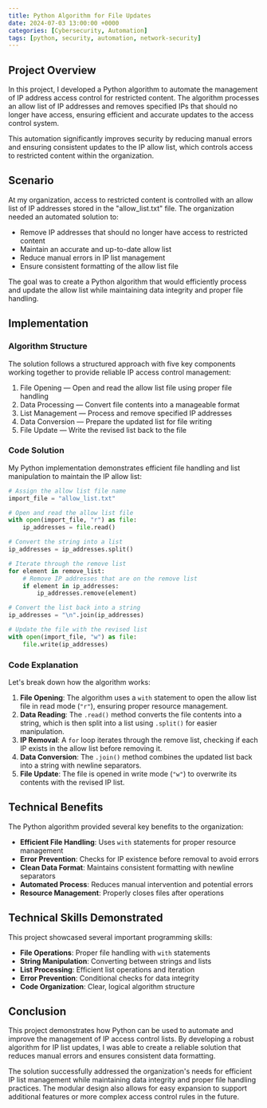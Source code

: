 ```yaml
---
title: Python Algorithm for File Updates
date: 2024-07-03 13:00:00 +0000
categories: [Cybersecurity, Automation]
tags: [python, security, automation, network-security]
---
```


## Project Overview

In this project, I developed a Python algorithm to automate the management of IP address access control for restricted content. The algorithm processes an allow list of IP addresses and removes specified IPs that should no longer have access, ensuring efficient and accurate updates to the access control system.

This automation significantly improves security by reducing manual errors and ensuring consistent updates to the IP allow list, which controls access to restricted content within the organization.

## Scenario

At my organization, access to restricted content is controlled with an allow list of IP addresses stored in the "allow_list.txt" file. The organization needed an automated solution to:

- Remove IP addresses that should no longer have access to restricted content
- Maintain an accurate and up-to-date allow list
- Reduce manual errors in IP list management
- Ensure consistent formatting of the allow list file

The goal was to create a Python algorithm that would efficiently process and update the allow list while maintaining data integrity and proper file handling.

## Implementation

### Algorithm Structure

The solution follows a structured approach with five key components working together to provide reliable IP access control management:

1. File Opening — Open and read the allow list file using proper file handling
2. Data Processing — Convert file contents into a manageable format
3. List Management — Process and remove specified IP addresses
4. Data Conversion — Prepare the updated list for file writing
5. File Update — Write the revised list back to the file

### Code Solution

My Python implementation demonstrates efficient file handling and list manipulation to maintain the IP allow list:

```python
# Assign the allow list file name
import_file = "allow_list.txt"

# Open and read the allow list file
with open(import_file, "r") as file:
    ip_addresses = file.read()

# Convert the string into a list
ip_addresses = ip_addresses.split()

# Iterate through the remove list
for element in remove_list:
    # Remove IP addresses that are on the remove list
    if element in ip_addresses:
        ip_addresses.remove(element)

# Convert the list back into a string
ip_addresses = "\n".join(ip_addresses)

# Update the file with the revised list
with open(import_file, "w") as file:
    file.write(ip_addresses)
```

### Code Explanation

Let's break down how the algorithm works:

1. **File Opening**: The algorithm uses a `with` statement to open the allow list file in read mode (`"r"`), ensuring proper resource management.
2. **Data Reading**: The `.read()` method converts the file contents into a string, which is then split into a list using `.split()` for easier manipulation.
3. **IP Removal**: A `for` loop iterates through the remove list, checking if each IP exists in the allow list before removing it.
4. **Data Conversion**: The `.join()` method combines the updated list back into a string with newline separators.
5. **File Update**: The file is opened in write mode (`"w"`) to overwrite its contents with the revised IP list.

## Technical Benefits

The Python algorithm provided several key benefits to the organization:

- **Efficient File Handling**: Uses `with` statements for proper resource management
- **Error Prevention**: Checks for IP existence before removal to avoid errors
- **Clean Data Format**: Maintains consistent formatting with newline separators
- **Automated Process**: Reduces manual intervention and potential errors
- **Resource Management**: Properly closes files after operations

## Technical Skills Demonstrated

This project showcased several important programming skills:

- **File Operations**: Proper file handling with `with` statements
- **String Manipulation**: Converting between strings and lists
- **List Processing**: Efficient list operations and iteration
- **Error Prevention**: Conditional checks for data integrity
- **Code Organization**: Clear, logical algorithm structure

## Conclusion

This project demonstrates how Python can be used to automate and improve the management of IP access control lists. By developing a robust algorithm for IP list updates, I was able to create a reliable solution that reduces manual errors and ensures consistent data formatting.

The solution successfully addressed the organization's needs for efficient IP list management while maintaining data integrity and proper file handling practices. The modular design also allows for easy expansion to support additional features or more complex access control rules in the future.
